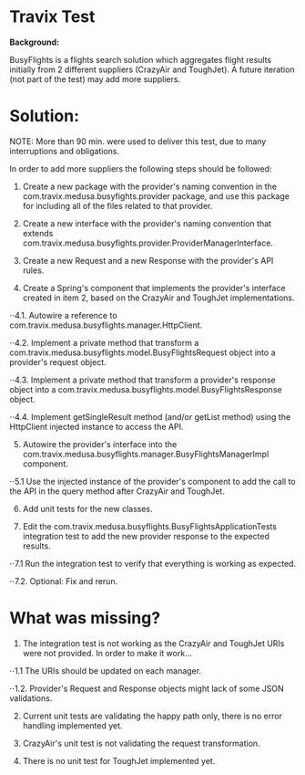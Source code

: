 # Travix Test

**Background:**

BusyFlights is a flights search solution which aggregates flight results initially from 2 different suppliers (CrazyAir and ToughJet). A future iteration (not part of the test) may add more suppliers.

# Solution:

NOTE: More than 90 min. were used to deliver this test, due to many interruptions and obligations.

In order to add more suppliers the following steps should be followed:

1. Create a new package with the provider's naming convention in the com.travix.medusa.busyfights.provider package, and use this package for including all of the files related to that provider.

2. Create a new interface with the provider's naming convention that extends com.travix.medusa.busyfights.provider.ProviderManagerInterface.

3. Create a new Request and a new Response with the provider's API rules.

4. Create a Spring's component that implements the provider's interface created in item 2, based on the CrazyAir and ToughJet implementations.

⋅⋅4.1. Autowire a reference to com.travix.medusa.busyflights.manager.HttpClient.

⋅⋅4.2. Implement a private method that transform a com.travix.medusa.busyflights.model.BusyFlightsRequest object into a provider's request object.

⋅⋅4.3. Implement a private method that transform a provider's response object into a com.travix.medusa.busyflights.model.BusyFlightsResponse object.

⋅⋅4.4. Implement getSingleResult method (and/or getList method) using the HttpClient injected instance to access the API.

5. Autowire the provider's interface into the com.travix.medusa.busyflights.manager.BusyFlightsManagerImpl component.

⋅⋅5.1 Use the injected instance of the provider's component to add the call to the API in the query method after CrazyAir and ToughJet.

6. Add unit tests for the new classes.

7. Edit the com.travix.medusa.busyflights.BusyFlightsApplicationTests integration test to add the new provider response to the expected results.

⋅⋅7.1 Run the integration test to verify that everything is working as expected.

⋅⋅7.2. Optional: Fix and rerun.

# What was missing?

1. The integration test is not working as the CrazyAir and ToughJet URIs were not provided. In order to make it work...

⋅⋅1.1 The URIs should be updated on each manager.

⋅⋅1.2. Provider's Request and Response objects might lack of some JSON validations.

2. Current unit tests are validating the happy path only, there is no error handling implemented yet.

3. CrazyAir's unit test is not validating the request transformation.

4. There is no unit test for ToughJet implemented yet.

